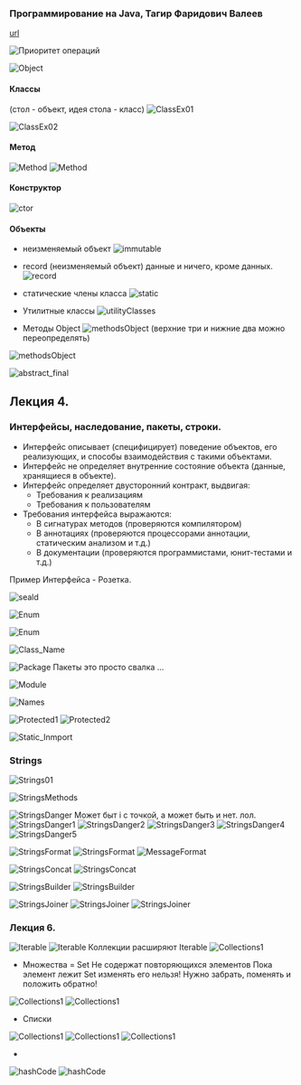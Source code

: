 ### Программирование на Java, Тагир Фаридович Валеев

[url](https://compscicenter.ru/courses/java/nsk/2022-spring/)

![Приоритет операций](01_ПриоритетОпераций.png "Приоритет операций")

![Object](Object_Ex00.png "Объект (Object)")

#### Классы

(стол - объект, идея стола - класс)
![ClassEx01](ClassEx01.png "Локальный класс")

![ClassEx02](ClassEx02.png "Локальный класс")

#### Метод

![Method](Method_Ex01.png "Method01")
![Method](Method_Ex02.png "Method02")

#### Конструктор

![ctor](ctor.png "ctor")

#### Объекты

- неизменяемый объект
  ![immutable](Object_Ex01_immutable.png "immutable")
- record (неизменяемый объект) данные и ничего, кроме данных.
  ![record](Object_Ex02_record.png "record")

- статические члены класса
  ![static](ClassEx03_static.png "static")
- Утилитные классы
  ![utilityClasses](ClassEx04_utilityClasses.png "utilityClasses")
- Методы Object
  ![methodsObject](Object_Ex03_Metods.png "MethodObjects")
  (верхние три и нижние два можно переопределять)

![methodsObject](Object_equals.png "MethodObjects")

![abstract_final](abstract_final.png "MethodObjects")

## Лекция 4.

### Интерфейсы, наследование, пакеты, строки.

- Интерфейс описывает (специфицирует) поведение объектов, его реализующих,
  и способы взаимодействия с такими объектами.
- Интерфейс не определяет внутренние состояние объекта (данные, хранящиеся в
  объекте).
- Интерфейс определяет двусторонний контракт, выдвигая:
    - Требования к реализациям
    - Требования к пользователям
- Требования интерфейса выражаются:
    - В сигнатурах методов (проверяются компилятором)
    - В аннотациях (проверяются процессорами аннотации, статическим анализом и т.д.)
    - В документации (проверяются программистами, юнит-тестами и т.д.)

Пример Интерфейса - Розетка.

![seald](Sealed_class_interface.png "sealed")

![Enum](Enums.png "Enums")

![Enum](Enum_Methoids.png "Enums_Method")

![Class_Name](Class_Name.png "Class Name")

![Package](Package.png "Package")
Пакеты это просто свалка ...

![Module](Module.png "Module")

![Names](Names.png "Names")

![Protected1](Protected1.png "Protected1")
![Protected2](Protected2.png "Protected2")

![Static_Inmport](Static_Import.png "Protected2")

### Strings

![Strings01](Strings01.png "Strings01")

![StringsMethods](StringMethods.png "StringsMethods")

![StringsDanger](StringDanger.png "StringsDanger")
Может быт i с точкой, а может быть и нет. лол.
![StringsDanger1](StringDanger1.png "StringsDanger1")
![StringsDanger2](StringDanger2.png "StringsDanger2")
![StringsDanger3](StringDanger3.png "StringsDanger3")
![StringsDanger4](StringDanger4.png "StringsDanger4")
![StringsDanger5](StringDanger5.png "StringsDanger5")

![StringsFormat](StringFormat.png "StringsFormat")
![StringsFormat](StringFormat1.png "StringsFormat")
![MessageFormat](MessageFormat.png "MessageFormat")

![StringsConcat](StringConcat1.png "StringsConcat")
![StringsConcat](StringConcat2.png "StringsConcat")

![StringsBuilder](StringB1.png "StringsBuilder")
![StringsBuilder](StringB2.png "StringsBuilder")

![StringsJoiner](StringJoin.png "StringsBuilder")
![StringsJoiner](StringJoin1.png "StringsBuilder")
![StringsJoiner](StringJoin2.png "StringsBuilder")

### Лекция 6.

![Iterable](Iterables1.png "Iterable")
![Iterable](Iterables2.png "Iterable")
Коллекции расширяют Iterable
![Collections1](Collections1.png "Collections1")

- Множества = Set
  Не содержат повторяющихся элементов
  Пока элемент лежит Set изменять его нельзя!
  Нужно забрать, поменять и положить обратно!

![Collections1](Collections1_Set.png "Collections1")
![Collections1](Collections1_Sets.png "Collections1")

- Списки

![Collections1](Collections1_List.png "Collections1")
![Collections1](Collections1_Lists.png "Collections1")
![Collections1](Collections1_TreeSets.png)

-

![hashCode](heshCode.png)
![hashCode](heshCode1.png)
